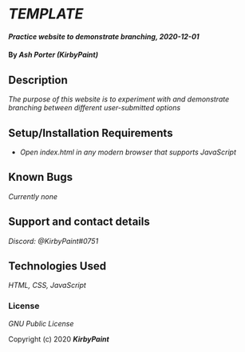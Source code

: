 # _TEMPLATE_

#### _Practice website to demonstrate branching, 2020-12-01_

#### By _**Ash Porter (KirbyPaint)**_

## Description

_The purpose of this website is to experiment with and demonstrate branching between different user-submitted options_

## Setup/Installation Requirements

* _Open index.html in any modern browser that supports JavaScript_

## Known Bugs

_Currently none_

## Support and contact details

_Discord: @KirbyPaint#0751_

## Technologies Used

_HTML, CSS, JavaScript_

### License

*GNU Public License*

Copyright (c) 2020 **_KirbyPaint_**